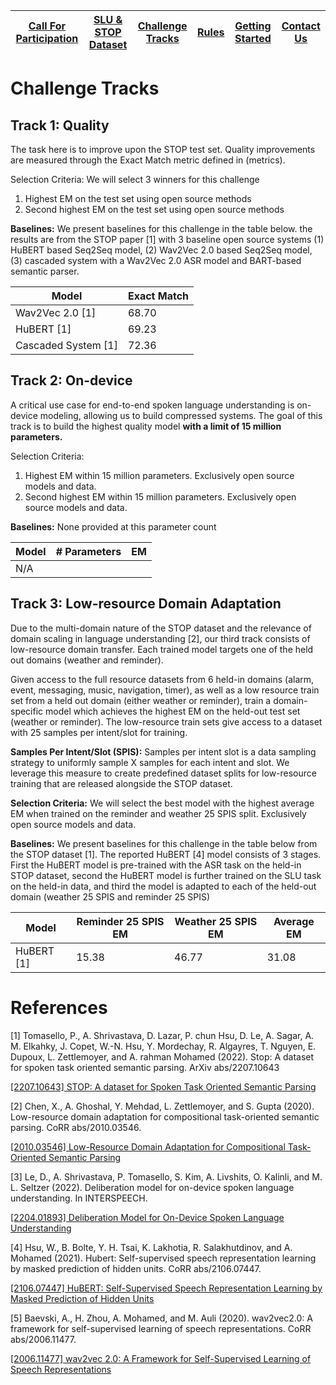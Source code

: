 | [Call For Participation](call_for_participation.md) | [SLU & STOP Dataset](semantic_parsing.md) | [Challenge Tracks](challenge_tracks.md) | [Rules](rules.md) | [Getting Started](getting_started.md) | [Contact Us](contact_us.md)|
|------------------------|--------------------|------------------|-------|-----------------|------------|

# Challenge Tracks
## Track 1: Quality
The task here is to improve upon the STOP test set. Quality improvements are measured through the Exact Match metric defined in (metrics). 

Selection Criteria: We will select 3 winners for this challenge
1. Highest EM on the test set using open source methods
2. Second highest EM on the test set using open source methods

**Baselines:** We present baselines for this challenge in the table below. the results are from the STOP paper [1] with 3 baseline open source systems (1) HuBERT based Seq2Seq model, (2) Wav2Vec 2.0 based Seq2Seq model, (3) cascaded system with a Wav2Vec 2.0 ASR model and BART-based semantic parser.

| Model               | Exact Match |
|---------------------|-------------|
| Wav2Vec 2.0 [1]     | 68.70       |
| HuBERT [1]          | 69.23       |
| Cascaded System [1] | 72.36       |

## Track 2: On-device
A critical use case for end-to-end spoken language understanding is on-device modeling, allowing us to build compressed systems. The goal of this track is to build the highest quality model **with a limit of 15 million parameters.**

Selection Criteria: 
1. Highest EM within 15 million parameters. Exclusively open source models and data.
2. Second highest EM within 15 million parameters. Exclusively open source models and data.

**Baselines:** None provided at this parameter count

| Model | # Parameters | EM |
|-------|--------------|----|
| N/A   |              |    |

## Track 3: Low-resource Domain Adaptation

Due to the multi-domain nature of the STOP dataset and the relevance of domain scaling in language understanding [2], our third track consists of low-resource domain transfer. Each trained model targets one of the held out domains (weather and reminder).

Given access to the full resource datasets from 6 held-in domains (alarm, event, messaging, music, navigation, timer), as well as a low resource train set from a held out domain (either weather or reminder), train a domain-specific model which achieves the highest EM on the held-out test set (weather or reminder). The low-resource train sets give access to a dataset with 25 samples per intent/slot for training.


**Samples Per Intent/Slot (SPIS):** Samples per intent slot is a data sampling strategy to uniformly sample X samples for each intent and slot. We leverage this measure to create predefined dataset splits for low-resource training that are released alongside the STOP dataset.

**Selection Criteria:** We will select the best model with the highest average EM when trained on the reminder and weather 25 SPIS split. Exclusively open source models and data.

**Baselines:**  We present baselines for this challenge in the table below from the STOP dataset [1]. The reported HuBERT [4] model consists of 3 stages. First the HuBERT model is pre-trained with the ASR task on the held-in STOP dataset, second the HuBERT model is further trained on the SLU task on the held-in data, and third the model is adapted to each of the held-out domain (weather 25 SPIS and reminder 25 SPIS)

| Model      | Reminder 25 SPIS EM | Weather 25 SPIS EM | Average EM |
|------------|---------------------|--------------------|------------|
| HuBERT [1] | 15.38               | 46.77              | 31.08      |

# References

[1] Tomasello, P., A. Shrivastava, D. Lazar, P. chun Hsu, D. Le, A. Sagar, A. M. Elkahky, J. Copet, W.-N. Hsu, Y. Mordechay, R. Algayres, T. Nguyen, E. Dupoux, L. Zettlemoyer, and A. rahman Mohamed (2022). Stop: A dataset for spoken task oriented semantic parsing. ArXiv abs/2207.10643

[[2207.10643] STOP: A dataset for Spoken Task Oriented Semantic Parsing](https://arxiv.org/abs/2207.10643?context=cs)

[2] Chen, X., A. Ghoshal, Y. Mehdad, L. Zettlemoyer, and S. Gupta (2020). Low-resource domain adaptation for compositional task-oriented semantic parsing. CoRR abs/2010.03546.

[[2010.03546] Low-Resource Domain Adaptation for Compositional Task-Oriented Semantic Parsing](https://arxiv.org/abs/2010.03546)

[3] Le, D., A. Shrivastava, P. Tomasello, S. Kim, A. Livshits, O. Kalinli, and M. L. Seltzer (2022). Deliberation model for on-device spoken language understanding. In INTERSPEECH.

[[2204.01893] Deliberation Model for On-Device Spoken Language Understanding](https://arxiv.org/abs/2204.01893)

[4] Hsu, W., B. Bolte, Y. H. Tsai, K. Lakhotia, R. Salakhutdinov, and A. Mohamed (2021). Hubert: Self-supervised speech representation learning by masked prediction of hidden units. CoRR abs/2106.07447.

[[2106.07447] HuBERT: Self-Supervised Speech Representation Learning by Masked Prediction of Hidden Units](https://arxiv.org/abs/2106.07447)

[5] Baevski, A., H. Zhou, A. Mohamed, and M. Auli (2020). wav2vec2.0: A framework for self-supervised learning of speech representations. CoRR abs/2006.11477.

[[2006.11477] wav2vec 2.0: A Framework for Self-Supervised Learning of Speech Representations](https://arxiv.org/abs/2006.11477)